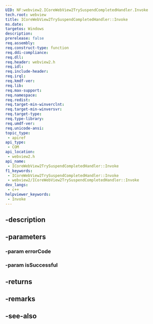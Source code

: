 ```yaml
---
UID: NF:webview2.ICoreWebView2TrySuspendCompletedHandler.Invoke
tech.root: webview
title: ICoreWebView2TrySuspendCompletedHandler::Invoke
ms.date: 
targetos: Windows
description: 
prerelease: false
req.assembly: 
req.construct-type: function
req.ddi-compliance: 
req.dll: 
req.header: webview2.h
req.idl: 
req.include-header: 
req.irql: 
req.kmdf-ver: 
req.lib: 
req.max-support: 
req.namespace: 
req.redist: 
req.target-min-winverclnt: 
req.target-min-winversvr: 
req.target-type: 
req.type-library: 
req.umdf-ver: 
req.unicode-ansi: 
topic_type:
 - apiref
api_type:
 - COM
api_location:
 - webview2.h
api_name:
 - ICoreWebView2TrySuspendCompletedHandler::Invoke
f1_keywords:
 - ICoreWebView2TrySuspendCompletedHandler::Invoke
 - webview2/ICoreWebView2TrySuspendCompletedHandler::Invoke
dev_langs:
 - c++
helpviewer_keywords:
 - Invoke
---
```


## -description

## -parameters

### -param errorCode

### -param isSuccessful

## -returns

## -remarks

## -see-also

